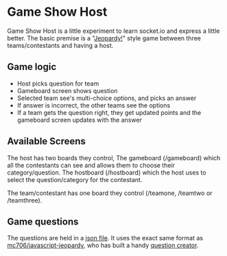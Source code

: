 # Game Show Host
Game Show Host is a little experiment to learn socket.io and express a little better. The basic premise is a "[Jeopardy!](https://en.wikipedia.org/wiki/Jeopardy!)" style game between three teams/contestants and having a host.

## Game logic
- Host picks question for team
- Gameboard screen shows question
- Selected team see's multi-choice options, and picks an answer
- If answer is incorrect, the other teams see the options
- If a team gets the question right, they get updated points and the gameboard screen updates with the answer

## Available Screens
The host has two boards they control,
The gameboard (/gameboard) which all the contestants can see and allows them to choose their category/question.
The hostboard (/hostboard) which the host uses to select the question/category for the contestant.

The team/contestant has one board they control (/teamone, /teamtwo or /teamthree).

## Game questions
The questions are held in a [json file](public/javascripts/board.json). It uses the exact same format as [mc706/javascript-jeopardy](https://github.com/mc706/javascript-jeopardy), who has built a handy [question creator](http://mc706.github.io/javascript-jeopardy/builder.html).
